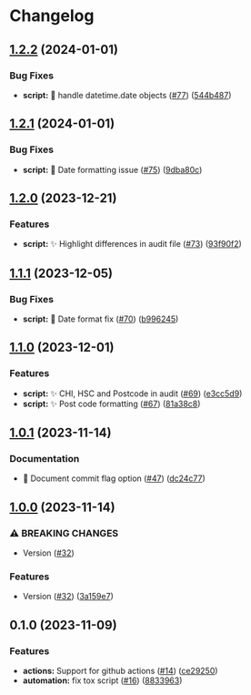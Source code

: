 # Changelog

## [1.2.2](https://github.com/renalreg/nhsbt_import/compare/v1.2.1...v1.2.2) (2024-01-01)


### Bug Fixes

* **script:** :bug: handle datetime.date objects ([#77](https://github.com/renalreg/nhsbt_import/issues/77)) ([544b487](https://github.com/renalreg/nhsbt_import/commit/544b4875a0bdf1a9eb91c26455ad071099b83099))

## [1.2.1](https://github.com/renalreg/nhsbt_import/compare/v1.2.0...v1.2.1) (2024-01-01)


### Bug Fixes

* **script:** :bug: Date formatting issue ([#75](https://github.com/renalreg/nhsbt_import/issues/75)) ([9dba80c](https://github.com/renalreg/nhsbt_import/commit/9dba80c19f6d1102f05b4ceba273d6245a218dad))

## [1.2.0](https://github.com/renalreg/nhsbt_import/compare/v1.1.1...v1.2.0) (2023-12-21)


### Features

* **script:** :sparkles: Highlight differences in audit file ([#73](https://github.com/renalreg/nhsbt_import/issues/73)) ([93f90f2](https://github.com/renalreg/nhsbt_import/commit/93f90f28754d5a6556f417c714d546b0979a614c))

## [1.1.1](https://github.com/renalreg/nhsbt_import/compare/v1.1.0...v1.1.1) (2023-12-05)


### Bug Fixes

* **script:** :bug: Date format fix ([#70](https://github.com/renalreg/nhsbt_import/issues/70)) ([b996245](https://github.com/renalreg/nhsbt_import/commit/b99624554003e0f01753c4373f2386c3be3693cd))

## [1.1.0](https://github.com/renalreg/nhsbt_import/compare/v1.0.1...v1.1.0) (2023-12-01)


### Features

* **script:** :sparkles: CHI, HSC and Postcode in audit ([#69](https://github.com/renalreg/nhsbt_import/issues/69)) ([e3cc5d9](https://github.com/renalreg/nhsbt_import/commit/e3cc5d9434dac5646eddfd4b5ad1a90bfa0afd77))
* **script:** :sparkles: Post code formatting ([#67](https://github.com/renalreg/nhsbt_import/issues/67)) ([81a38c8](https://github.com/renalreg/nhsbt_import/commit/81a38c83e77189d6a37120adddf59b085cc1a146))

## [1.0.1](https://github.com/renalreg/nhsbt_import/compare/v1.0.0...v1.0.1) (2023-11-14)


### Documentation

* :memo: Document commit flag option ([#47](https://github.com/renalreg/nhsbt_import/issues/47)) ([dc24c77](https://github.com/renalreg/nhsbt_import/commit/dc24c7702677215ad68b07399e8379198a859189))

## [1.0.0](https://github.com/renalreg/nhsbt_import/compare/v0.1.0...v1.0.0) (2023-11-14)


### ⚠ BREAKING CHANGES

* Version ([#32](https://github.com/renalreg/nhsbt_import/issues/32))

### Features

* Version ([#32](https://github.com/renalreg/nhsbt_import/issues/32)) ([3a159e7](https://github.com/renalreg/nhsbt_import/commit/3a159e71e1560b4f794b7698496e43fc8d221ab2))

## 0.1.0 (2023-11-09)


### Features

* **actions:** Support for github actions ([#14](https://github.com/renalreg/nhsbt_import/issues/14)) ([ce29250](https://github.com/renalreg/nhsbt_import/commit/ce29250218071942ac5a522bccdd47f98252c00a))
* **automation:** fix tox script ([#16](https://github.com/renalreg/nhsbt_import/issues/16)) ([8833963](https://github.com/renalreg/nhsbt_import/commit/8833963152eb84af4976cae6542a5096b2374685))
